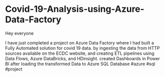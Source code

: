 # Covid-19-Analysis-using-Azure-Data-Factory

Hey everyone

I have just completed a project on Azure Data Factory 
where I had built a Fully Automated solution for covid 19 data. 
by ingesting the data from HTTP sources available on the ECDC website, 
and creating ETL pipelines using Data Flows, Azure DataBricks, and HDinsight.
created Dashboards in Power BI after loading the transformed Data to Azure 
SQL Database #azure #sql #project 
